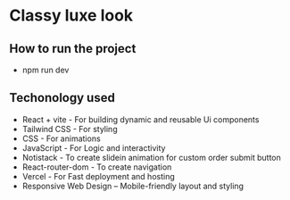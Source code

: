# Classy luxe look 

## How to run the project

- npm run dev

## Techonology used

- React + vite - For building dynamic and reusable Ui components
- Tailwind CSS - For styling
- CSS - For animations
- JavaScript - For Logic and interactivity
- Notistack - To create slidein animation for custom order submit button
- React-router-dom - To create navigation
- Vercel - For Fast deployment and hosting
- Responsive Web Design – Mobile-friendly layout and styling